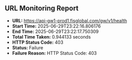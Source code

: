 ## URL Monitoring Report

- **URL:** https://api-gw1-prod1.fisglobal.com/gw/v1/health
- **Start Time:** 2025-06-29T23:22:16.806176
- **End Time:** 2025-06-29T23:22:17.750309
- **Total Time Taken:** 0.944133 seconds
- **HTTP Status Code:** 403
- **Status:** Failure
- **Failure Reason:** HTTP Status Code: 403
